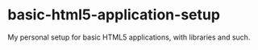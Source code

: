 basic-html5-application-setup
=============================

My personal setup for basic HTML5 applications, with libraries and such. 